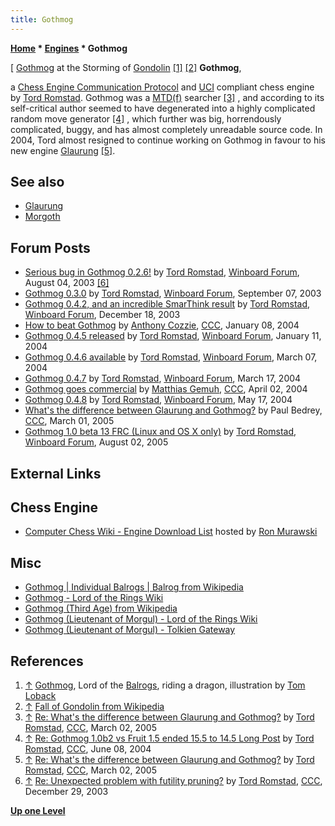 ```yaml
---
title: Gothmog
---
```

**[Home](Home "Home") * [Engines](Engines "Engines") * Gothmog**

\[ [Gothmog](https://en.wikipedia.org/wiki/Balrog#Gothmog) at the Storming of [Gondolin](https://en.wikipedia.org/wiki/Gondolin) <a id="cite-note-1" href="#cite-ref-1">[1]</a> <a id="cite-note-2" href="#cite-ref-2">[2]</a>
**Gothmog**,

a [Chess Engine Communication Protocol](Chess_Engine_Communication_Protocol "Chess Engine Communication Protocol") and [UCI](UCI "UCI") compliant chess engine by [Tord Romstad](Tord_Romstad "Tord Romstad"). Gothmog was a [MTD(f)](</MTD(f)> "MTD(f)") searcher <a id="cite-note-3" href="#cite-ref-3">[3]</a> , and according to its self-critical author seemed to have degenerated into a highly complicated random move generator <a id="cite-note-4" href="#cite-ref-4">[4]</a> , which further was big, horrendously complicated, buggy, and has almost completely unreadable source code. In 2004, Tord almost resigned to continue working on Gothmog in favour to his new engine [Glaurung](Glaurung "Glaurung") <a id="cite-note-5" href="#cite-ref-5">[5]</a>.

## See also

- [Glaurung](Glaurung "Glaurung")
- [Morgoth](Morgoth "Morgoth")

## Forum Posts

- [Serious bug in Gothmog 0.2.6!](http://www.open-aurec.com/wbforum/viewtopic.php?f=18&t=43669&p=166791) by [Tord Romstad](Tord_Romstad "Tord Romstad"), [Winboard Forum](Computer_Chess_Forums "Computer Chess Forums"), August 04, 2003 <a id="cite-note-6" href="#cite-ref-6">[6]</a>
- [Gothmog 0.3.0](http://www.open-aurec.com/wbforum/viewtopic.php?f=18&t=44024&p=168134) by [Tord Romstad](Tord_Romstad "Tord Romstad"), [Winboard Forum](Computer_Chess_Forums "Computer Chess Forums"), September 07, 2003
- [Gothmog 0.4.2, and an incredible SmarThink result](http://www.open-aurec.com/wbforum/viewtopic.php?f=18&t=45675&p=173565) by [Tord Romstad](Tord_Romstad "Tord Romstad"), [Winboard Forum](Computer_Chess_Forums "Computer Chess Forums"), December 18, 2003
- [How to beat Gothmog](https://www.stmintz.com/ccc/index.php?id=340930) by [Anthony Cozzie](Anthony_Cozzie "Anthony Cozzie"), [CCC](CCC "CCC"), January 08, 2004
- [Gothmog 0.4.5 released](http://www.open-aurec.com/wbforum/viewtopic.php?f=18&t=46009&p=174644) by [Tord Romstad](Tord_Romstad "Tord Romstad"), [Winboard Forum](Computer_Chess_Forums "Computer Chess Forums"), January 11, 2004
- [Gothmog 0.4.6 available](http://www.open-aurec.com/wbforum/viewtopic.php?f=18&t=46750&p=176885) by [Tord Romstad](Tord_Romstad "Tord Romstad"), [Winboard Forum](Computer_Chess_Forums "Computer Chess Forums"), March 07, 2004
- [Gothmog 0.4.7](http://www.open-aurec.com/wbforum/viewtopic.php?f=18&t=46924&p=177432) by [Tord Romstad](Tord_Romstad "Tord Romstad"), [Winboard Forum](Computer_Chess_Forums "Computer Chess Forums"), March 17, 2004
- [Gothmog goes commercial](https://www.stmintz.com/ccc/index.php?id=358020) by [Matthias Gemuh](Matthias_Gemuh "Matthias Gemuh"), [CCC](CCC "CCC"), April 02, 2004
- [Gothmog 0.4.8](http://www.open-aurec.com/wbforum/viewtopic.php?f=18&t=47593&p=179959) by [Tord Romstad](Tord_Romstad "Tord Romstad"), [Winboard Forum](Computer_Chess_Forums "Computer Chess Forums"), May 17, 2004
- [What's the difference between Glaurung and Gothmog?](https://www.stmintz.com/ccc/index.php?id=414948) by Paul Bedrey, [CCC](CCC "CCC"), March 01, 2005
- [Gothmog 1.0 beta 13 FRC (Linux and OS X only)](http://www.open-aurec.com/wbforum/viewtopic.php?f=2&t=3220&p=15896) by [Tord Romstad](Tord_Romstad "Tord Romstad"), [Winboard Forum](Computer_Chess_Forums "Computer Chess Forums"), August 02, 2005

## External Links

## Chess Engine

- [Computer Chess Wiki - Engine Download List](http://computer-chess.org/doku.php?id=computer_chess:wiki:download:engine_download_list) hosted by [Ron Murawski](Ron_Murawski "Ron Murawski")

## Misc

- [Gothmog | Individual Balrogs | Balrog from Wikipedia](https://en.wikipedia.org/wiki/Balrog#Gothmog)
- [Gothmog - Lord of the Rings Wiki](http://lotr.wikia.com/wiki/Gothmog)
- [Gothmog (Third Age) from Wikipedia](https://en.wikipedia.org/wiki/Gothmog_%28Third_Age%29)
- [Gothmog (Lieutenant of Morgul) - Lord of the Rings Wiki](http://lotr.wikia.com/wiki/Gothmog_%28Lieutenant_of_Morgul%29)
- [Gothmog (Lieutenant of Morgul) - Tolkien Gateway](http://tolkiengateway.net/wiki/Gothmog_%28Lieutenant_of_Morgul%29)

## References

1. <a id="cite-ref-1" href="#cite-note-1">↑</a> [Gothmog](https://en.wikipedia.org/wiki/Balrog#Gothmog), Lord of the [Balrogs](https://en.wikipedia.org/wiki/Balrog), riding a dragon, illustration by [Tom Loback](index.php?title=Category:Tom_Loback&action=edit&redlink=1 "Category:Tom Loback (page does not exist)")
1. <a id="cite-ref-2" href="#cite-note-2">↑</a> [Fall of Gondolin from Wikipedia](https://en.wikipedia.org/wiki/Fall_of_Gondolin)
1. <a id="cite-ref-3" href="#cite-note-3">↑</a> [Re: What's the difference between Glaurung and Gothmog?](https://www.stmintz.com/ccc/index.php?id=415035) by [Tord Romstad](Tord_Romstad "Tord Romstad"), [CCC](CCC "CCC"), March 02, 2005
1. <a id="cite-ref-4" href="#cite-note-4">↑</a> [Re: Gothmog 1.0b2 vs Fruit 1.5 ended 15.5 to 14.5 Long Post](https://www.stmintz.com/ccc/index.php?id=369473) by [Tord Romstad](Tord_Romstad "Tord Romstad"), [CCC](CCC "CCC"), June 08, 2004
1. <a id="cite-ref-5" href="#cite-note-5">↑</a> [Re: What's the difference between Glaurung and Gothmog?](https://www.stmintz.com/ccc/index.php?id=415017) by [Tord Romstad](Tord_Romstad "Tord Romstad"), [CCC](CCC "CCC"), March 02, 2005
1. <a id="cite-ref-6" href="#cite-note-6">↑</a> [Re: Unexpected problem with futility pruning?](https://www.stmintz.com/ccc/index.php?id=339076) by [Tord Romstad](Tord_Romstad "Tord Romstad"), [CCC](CCC "CCC"), December 29, 2003

**[Up one Level](Engines "Engines")**

